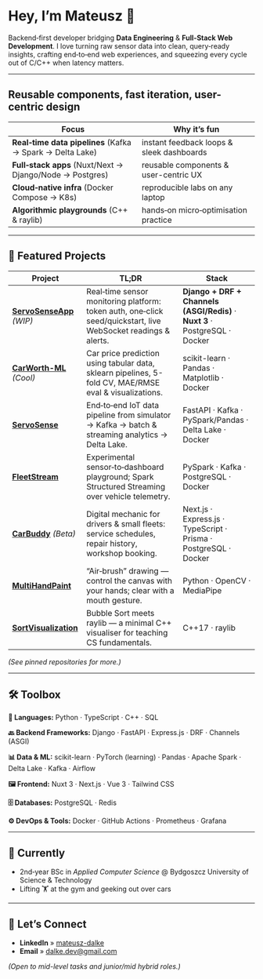 # Hey, I’m Mateusz 🚀

Backend‑first developer bridging **Data Engineering** & **Full‑Stack Web Development**. I love turning raw sensor data into clean, query‑ready insights, crafting end‑to‑end web experiences, and squeezing every cycle out of C/C++ when latency matters.

---

## Reusable components, fast iteration, user-centric design

| Focus                                                     | Why it’s fun                              |
| --------------------------------------------------------- | ----------------------------------------- |
| **Real‑time data pipelines** (Kafka → Spark → Delta Lake) | instant feedback loops & sleek dashboards |
| **Full‑stack apps** (Nuxt/Next → Django/Node → Postgres)  | reusable components & user-centric UX     |
| **Cloud‑native infra** (Docker Compose → K8s)             | reproducible labs on any laptop           |
| **Algorithmic playgrounds** (C++ & raylib)                | hands‑on micro‑optimisation practice      |

---

## 🚀 Featured Projects

| Project                                                                          | TL;DR                                                                                                          | Stack                                                                       |
| -------------------------------------------------------------------------------- | -------------------------------------------------------------------------------------------------------------- | --------------------------------------------------------------------------- |
| **[ServoSenseApp](https://github.com/SculptTechProject/Servo-Sens-App)** *(WIP)* | Real‑time sensor monitoring platform: token auth, one‑click seed/quickstart, live WebSocket readings & alerts. | **Django + DRF + Channels (ASGI/Redis)** · **Nuxt 3** · PostgreSQL · Docker |
| **[CarWorth-ML](https://github.com/SculptTechProject/CarWorth-ML)** *(Cool)*      | Car price prediction using tabular data, sklearn pipelines, 5-fold CV, MAE/RMSE eval & visualizations.         | scikit-learn · Pandas · Matplotlib · Docker                                 |
| **[ServoSense](https://github.com/SculptTechProject/ServoSense)**                | End‑to‑end IoT data pipeline from simulator → Kafka → batch & streaming analytics → Delta Lake.                | FastAPI · Kafka · PySpark/Pandas · Delta Lake · Docker                      |
| **[FleetStream](https://github.com/SculptTechProject/FleetStream)**              | Experimental sensor‑to‑dashboard playground; Spark Structured Streaming over vehicle telemetry.                | PySpark · Kafka · PostgreSQL · Docker                                       |
| **[CarBuddy](https://github.com/SculptTechProject/carbuddy)** *(Beta)*           | Digital mechanic for drivers & small fleets: service schedules, repair history, workshop booking.              | Next.js · Express.js · TypeScript · Prisma · PostgreSQL · Docker            |
| **[MultiHandPaint](https://github.com/SculptTechProject/MultiHandPaint)**        | “Air‑brush” drawing — control the canvas with your hands; clear with a mouth gesture.                          | Python · OpenCV · MediaPipe                                                 |
| **[SortVisualization](https://github.com/SculptTechProject/SortVisualization)**  | Bubble Sort meets raylib — a minimal C++ visualiser for teaching CS fundamentals.                              | C++17 · raylib                                                              |

*(See pinned repositories for more.)*

---

## 🛠️ Toolbox

**🧠 Languages:** Python · TypeScript · C++ · SQL

**🔙 Backend Frameworks:** Django · FastAPI · Express.js · DRF · Channels (ASGI)

**📊 Data & ML:** scikit-learn · PyTorch (learning) · Pandas · Apache Spark · Delta Lake · Kafka · Airflow

**🖼️ Frontend:** Nuxt 3 · Next.js · Vue 3 · Tailwind CSS

**🗄️ Databases:** PostgreSQL · Redis

**⚙️ DevOps & Tools:** Docker · GitHub Actions · Prometheus · Grafana

---

## 🎯 Currently

* 2nd‑year BSc in *Applied Computer Science* @ Bydgoszcz University of Science & Technology
* Lifting 🏋️ at the gym and geeking out over cars

---

## 🤝 Let’s Connect

* **LinkedIn** » [mateusz-dalke](https://www.linkedin.com/in/mateusz-dalke)
* **Email** » [dalke.dev@gmail.com](mailto:dalke.dev@gmail.com)

*(Open to mid-level tasks and junior/mid hybrid roles.)*

